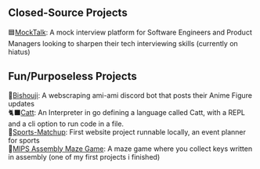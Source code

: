 ## Closed-Source Projects

🟦[MockTalk](https://mocktalk.app/): A mock interview platform for Software Engineers and Product Managers looking to sharpen their tech interviewing skills (currently on hiatus)

## Fun/Purposeless Projects

🎀[Bishouji](https://github.com/daikonk/amiami-bot): A webscraping ami-ami discord bot that posts their Anime Figure updates<br />
🐈‍⬛[Catt](https://catt-site.vercel.app/): An Interpreter in go defining a language called Catt, with a REPL and a cli option to run code in a file.<br />
🏀[Sports-Matchup](https://github.com/daikonk/sports-matchup): First website project runnable locally, an event planner for sports<br />
🧂[MIPS Assembly Maze Game](https://github.com/daikonk/mips-maze): A maze game where you collect keys written in assembly (one of my first projects i finished)<br />
